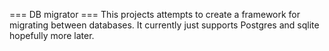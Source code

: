 === DB migrator ===
This projects attempts to create a framework for migrating between databases.
It currently just supports Postgres and sqlite hopefully more later.